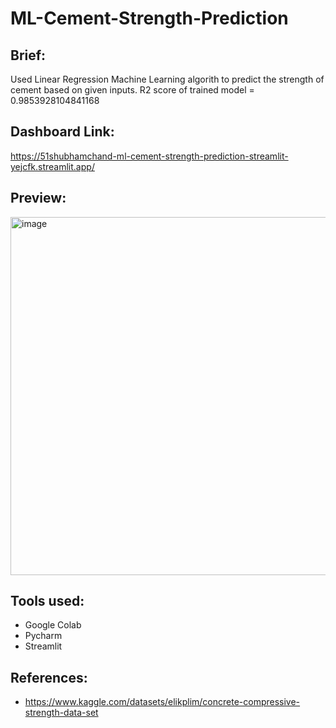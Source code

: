 # ML-Cement-Strength-Prediction

## Brief:
Used Linear Regression Machine Learning algorith to predict the strength of cement based on given inputs.
R2 score of trained model = 0.9853928104841168

## Dashboard Link: 
https://51shubhamchand-ml-cement-strength-prediction-streamlit-yejcfk.streamlit.app/

## Preview:
<img width="573" alt="image" src="https://user-images.githubusercontent.com/36957216/215181463-28c10a8d-9946-48f1-a029-80782ebbe79b.png">

## Tools used:
* Google Colab
* Pycharm
* Streamlit

## References:
* https://www.kaggle.com/datasets/elikplim/concrete-compressive-strength-data-set
